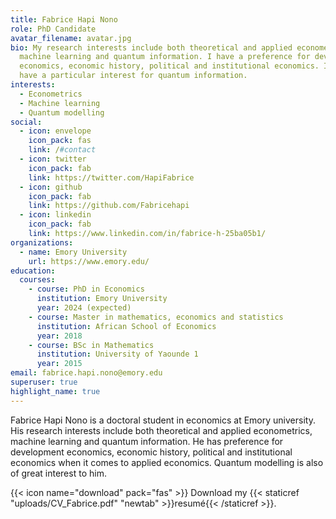 ```yaml
---
title: Fabrice Hapi Nono
role: PhD Candidate
avatar_filename: avatar.jpg
bio: My research interests include both theoretical and applied econometrics,
  machine learning and quantum information. I have a preference for development
  economics, economic history, political and institutional economics. I also
  have a particular interest for quantum information.
interests:
  - Econometrics
  - Machine learning
  - Quantum modelling
social:
  - icon: envelope
    icon_pack: fas
    link: /#contact
  - icon: twitter
    icon_pack: fab
    link: https://twitter.com/HapiFabrice
  - icon: github
    icon_pack: fab
    link: https://github.com/Fabricehapi
  - icon: linkedin
    icon_pack: fab
    link: https://www.linkedin.com/in/fabrice-h-25ba05b1/
organizations:
  - name: Emory University
    url: https://www.emory.edu/
education:
  courses:
    - course: PhD in Economics
      institution: Emory University
      year: 2024 (expected)
    - course: Master in mathematics, economics and statistics
      institution: African School of Economics
      year: 2018
    - course: BSc in Mathematics
      institution: University of Yaounde 1
      year: 2015
email: fabrice.hapi.nono@emory.edu
superuser: true
highlight_name: true
---
```


Fabrice Hapi Nono is a doctoral student in economics at Emory university.
His research interests include both theoretical and applied econometrics, machine learning and quantum information. He has preference for development economics, economic history, political and institutional economics when it comes to applied economics. Quantum modelling is also of great interest to him.

{{< icon name="download" pack="fas" >}} Download my {{< staticref "uploads/CV_Fabrice.pdf" "newtab" >}}resumé{{< /staticref >}}.
